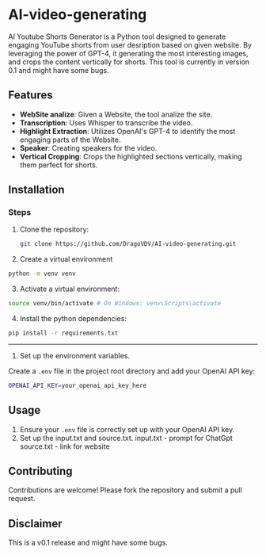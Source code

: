 # AI-video-generating

AI Youtube Shorts Generator is a Python tool designed to generate engaging YouTube shorts from user desription based on given website. By leveraging the power of GPT-4, it generating the most interesting images, and crops the content vertically for shorts. This tool is currently in version 0.1 and might have some bugs.




## Features

- **WebSite analize**: Given a Website, the tool analize the site.
- **Transcription**: Uses Whisper to transcribe the video.
- **Highlight Extraction**: Utilizes OpenAI's GPT-4 to identify the most engaging parts of the Website.
- **Speaker**: Creating speakers for the video.
- **Vertical Cropping**: Crops the highlighted sections vertically, making them perfect for shorts.

## Installation



### Steps

1. Clone the repository:

   ```bash
   git clone https://github.com/DragoVDV/AI-video-generating.git
   ```

2. Create a virtual environment

```bash
python -m venv venv
```

3. Activate a virtual environment:

```bash
source venv/bin/activate # On Windows: venv\Scripts\activate
```

4. Install the python dependencies:

```bash
pip install -r requirements.txt
```

---

1. Set up the environment variables.

Create a `.env` file in the project root directory and add your OpenAI API key:

```bash
OPENAI_API_KEY=your_openai_api_key_here
```


## Usage

1. Ensure your `.env` file is correctly set up with your OpenAI API key.
2. Set up the input.txt and source.txt.
   input.txt - prompt for ChatGpt
   source.txt - link for website 

## Contributing

Contributions are welcome! Please fork the repository and submit a pull request.


## Disclaimer

This is a v0.1 release and might have some bugs.
